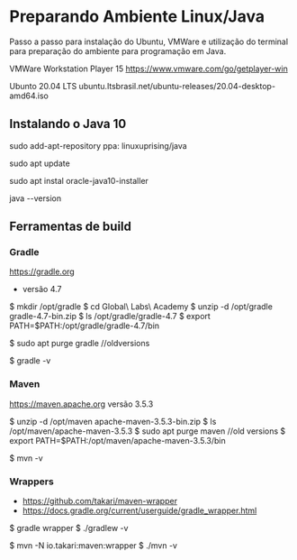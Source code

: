 # Preparando Ambiente Linux/Java
Passo a passo para instalação do Ubuntu, VMWare e utilização do terminal para preparação do ambiente para programação em Java.

VMWare Workstation Player 15
https://www.vmware.com/go/getplayer-win

Ubunto 20.04 LTS
ubuntu.ltsbrasil.net/ubuntu-releases/20.04-desktop-amd64.iso

## Instalando o Java 10

sudo add-apt-repository ppa: linuxuprising/java 

sudo apt update

sudo apt instal oracle-java10-installer

java --version

## Ferramentas de build

### Gradle
https://gradle.org

- versão 4.7

$ mkdir /opt/gradle
$ cd Global\ Labs\ Academy
$ unzip -d /opt/gradle gradle-4.7-bin.zip
$ ls /opt/gradle/gradle-4.7
$ export PATH=$PATH:/opt/gradle/gradle-4.7/bin

$ sudo apt purge gradle //oldversions

$ gradle -v

### Maven

https://maven.apache.org
versão 3.5.3

$ unzip -d /opt/maven apache-maven-3.5.3-bin.zip
$ ls /opt/maven/apache-maven-3.5.3
$ sudo apt purge maven //old versions
$ export PATH=$PATH:/opt/maven/apache-maven-3.5.3/bin

$ mvn -v

### Wrappers

+ https://github.com/takari/maven-wrapper
+ https://docs.gradle.org/current/userguide/gradle_wrapper.html

$ gradle wrapper
$ ./gradlew -v

$ mvn -N io.takari:maven:wrapper
$ ./mvn -v

